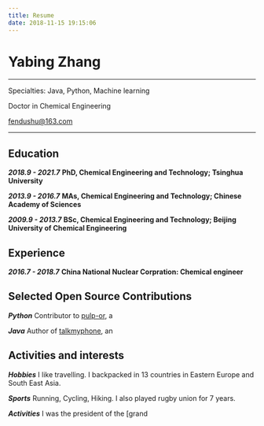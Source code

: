 ```yaml
---
title: Resume
date: 2018-11-15 19:15:06
---
```


# **Yabing Zhang**
------------------

Specialties: Java, Python, Machine learning

Doctor in Chemical Engineering

fendushu@163.com

----------

Education
---------

***2018.9 - 2021.7***
**PhD, Chemical Engineering and Technology; Tsinghua University**

***2013.9 - 2016.7***
**MAs, Chemical Engineering and Technology; Chinese Academy of Sciences**

***2009.9 - 2013.7***
**BSc, Chemical Engineering and Technology; Beijing University of Chemical Engineering**



Experience
----------

***2016.7 - 2018.7***
**China National Nuclear Corpration: Chemical engineer**



Selected Open Source Contributions
----------------------------------

***Python***
Contributor to [pulp-or](http://code.google.com/p/pulp-or/), a
    

***Java***
Author of [talkmyphone](http://code.google.com/p/talkmyphone/), an



Activities and interests
------------------------

***Hobbies***
I like travelling. I backpacked in 13 countries in Eastern Europe and South East Asia.

***Sports***
Running, Cycling, Hiking. I also played rugby union for 7 years.

***Activities***
I was the president of the [grand